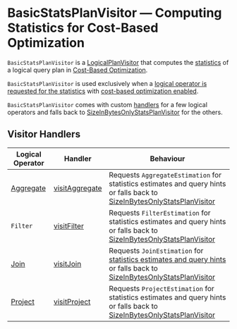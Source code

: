 # BasicStatsPlanVisitor &mdash; Computing Statistics for Cost-Based Optimization

`BasicStatsPlanVisitor` is a [LogicalPlanVisitor](LogicalPlanVisitor.md) that computes the [statistics](Statistics.md) of a logical query plan in [Cost-Based Optimization](../cost-based-optimization/index.md).

`BasicStatsPlanVisitor` is used exclusively when a [logical operator is requested for the statistics](LogicalPlanStats.md#stats) with [cost-based optimization enabled](LogicalPlanStats.md#stats-cbo-enabled).

`BasicStatsPlanVisitor` comes with custom [handlers](#visitor-handlers) for a few logical operators and falls back to [SizeInBytesOnlyStatsPlanVisitor](SizeInBytesOnlyStatsPlanVisitor.md) for the others.

## Visitor Handlers

 Logical Operator | Handler | Behaviour
------------------|---------|----------
 [Aggregate](../logical-operators/Aggregate.md) | [visitAggregate](LogicalPlanVisitor.md#visitAggregate) | Requests `AggregateEstimation` for statistics estimates and query hints or falls back to [SizeInBytesOnlyStatsPlanVisitor](SizeInBytesOnlyStatsPlanVisitor.md)
 `Filter` | [visitFilter](LogicalPlanVisitor.md#visitFilter) | Requests `FilterEstimation` for statistics estimates and query hints or falls back to [SizeInBytesOnlyStatsPlanVisitor](SizeInBytesOnlyStatsPlanVisitor.md)
 [Join](../logical-operators/Join.md) | [visitJoin](LogicalPlanVisitor.md#visitJoin) | Requests `JoinEstimation` for [statistics estimates and query hints](JoinEstimation.md#estimate) or falls back to [SizeInBytesOnlyStatsPlanVisitor](SizeInBytesOnlyStatsPlanVisitor.md)
 [Project](../logical-operators/Project.md) | [visitProject](LogicalPlanVisitor.md#visitProject) | Requests `ProjectEstimation` for statistics estimates and query hints or falls back to [SizeInBytesOnlyStatsPlanVisitor](SizeInBytesOnlyStatsPlanVisitor.md)

